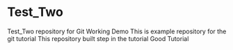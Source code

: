 # Test_Two 
Test_Two repository for Git Working Demo
This is example repository for the git tutorial
This repository built step in the tutorial
Good Tutorial
